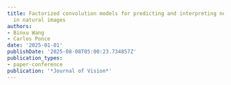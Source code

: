 ```yaml
---
title: Factorized convolution models for predicting and interpreting neuronal tuning
  in natural images
authors:
- Binxu Wang
- Carlos Ponce
date: '2025-01-01'
publishDate: '2025-08-08T05:00:23.734857Z'
publication_types:
- paper-conference
publication: '*Journal of Vision*'
---
```

